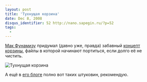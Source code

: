 ```yaml
---
layout: post
title: 'Тухнущая корзина'
date: Dec 8, 2008
disqus_identifier: 52 http://nano.sapegin.ru/?p=52
tags:
  - 
---
```


[Мак Фунамизу](http://petitinvention.wordpress.com/) придумал (давно уже, правда) забавный [концепт корзины](http://petitinvention.wordpress.com/2008/04/04/dont-leave-your-trash-for-long/), файлы в которой начинают портиться, если долго её не чистить.

![Тухнущая корзина](/images/stinky_trash-petitinvention.jpeg)

А ещё в [его блоге](http://petitinvention.wordpress.com/) полно вот таких штуковин, рекомендую.
